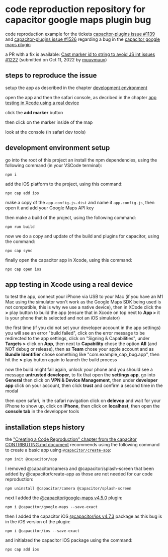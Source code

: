 # code reproduction repository for capacitor google maps plugin bug

code reproduction example for the tickets [capacitor-plugins issue #1139](https://github.com/ionic-team/capacitor-plugins/issues/1139) and [capacitor-plugins issue #1526](https://github.com/ionic-team/capacitor-plugins/issues/1526) regarding a bug in the [capacitor google maps plugin](https://github.com/ionic-team/capacitor-plugins/tree/main/google-maps)

a PR with a fix is available: [Cast marker id to string to avoid JS int issues #1222](https://github.com/ionic-team/capacitor-plugins/pull/1222) (submitted on Oct 11, 2022 by [muuvmuuv](https://github.com/muuvmuuv))

## steps to reproduce the issue

setup the app as described in the chapter [development environment](#development-environment-setup)

open the app and then the safari console, as decribed in the chapter [app testing in Xcode using a real device](#app-testing-in-xcode-using-a-real-device)

click the **add marker** button

then click on the marker inside of the map

look at the console (in safari dev tools)

## development environment setup

go into the root of this project an install the npm dependencies, using the following command (in your VSCode terminal):

```shell
npm i
```

add the iOS platform to the project, using this command:

```shell
npx cap add ios
```

make a copy of the `app.config.js.dist` and name it `app.config.js`, then open it and add your Google Maps API key

then make a build of the project, using the following command:

```shell
npm run build
```

now we do a copy and update of the build and plugins for capacitor, using the command:

```shell
npx cap sync
```

finally open the capacitor app in Xcode, using this command:

```shell
npx cap open ios
```

## app testing in Xcode using a real device

to test the app, connect your iPhone via USB to your Mac (if you have an M1 Mac using the simulator won't work as the Google Maps SDK being used is not compatible, this is why we use a native device), then in XCode click the **>** play button to build the app (ensure that in Xcode on top next to **App >** it is your phone that is selected and not an iOS simulator)

the first time (if you did not set your developer account in the app settings) you will see an error "build failed", click on the error message to be redirected to the app settings, click on "Signing & Capabilities", under **Targets >** click on **App**, then next to **Capability** chose the option **All** (and NOT debug or release), then as **Team** chose your apple account and as **Bundle Identifier** chose something like "com.example_cap_bug.app", then hit the **>** play button again to launch the build process

now the build might fail again, unlock your phone and you should see a message **untrusted developer**, to fix that open the **settings app**, go into **General** then click on **VPN & Device Management**, then under **developer app** click on your account, then click **trust** and confirm a second time in the modal

then open safari, in the safari navigation click on **delevop** and wait for your iPhone to show up, click on **iPhone**, then click on **localhost**, then open the **console tab** in the developper tools

## installation steps history

the ["Creating a Code Reproduction" chapter from the capacitor CONTRIBUTING.md document](https://github.com/ionic-team/capacitor/blob/main/CONTRIBUTING.md) recommends using the following command to create a basic app using [`@capacitor/create-app`](https://github.com/ionic-team/create-capacitor-app):

```shell
npm init @capacitor/app
```

I removed @capacitor/camera and @capacitor/splash-screen that been added by @capacitor/create-app as those are not needed for our code reproduction:

```shell
npm uninstall @capacitor/camera @capacitor/splash-screen
```

next I added the [@capacitor/google-maps v4.5.0](https://www.npmjs.com/package/@capacitor/google-maps) plugin:

```shell
npm i @capacitor/google-maps --save-exact
```

then I added the capacitor iOS [@capacitor/ios v4.7.3](https://www.npmjs.com/package/@capacitor/ios) package as this bug is in the iOS version of the plugin:

```shell
npm i @capacitor/ios --save-exact
```

and initialzed the capacitor iOS package using the command:

```shell
npx cap add ios
```
